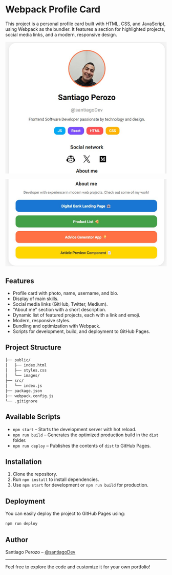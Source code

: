 # Webpack Profile Card

This project is a personal profile card built with HTML, CSS, and JavaScript, using Webpack as the bundler. It features a section for highlighted projects, social media links, and a modern, responsive design.

![Profile card image 1](./public/images/Screenshot-profile-card.jpg)

![Profile card image 2](./public/images/Screenshot-profile-card-2.jpg)

## Features

- Profile card with photo, name, username, and bio.
- Display of main skills.
- Social media links (GitHub, Twitter, Medium).
- "About me" section with a short description.
- Dynamic list of featured projects, each with a link and emoji.
- Modern, responsive styles.
- Bundling and optimization with Webpack.
- Scripts for development, build, and deployment to GitHub Pages.

## Project Structure

```
├── public/
│   ├── index.html
│   ├── styles.css
│   └── images/
├── src/
│   └── index.js
├── package.json
├── webpack.config.js
└── .gitignore
```

## Available Scripts

- `npm start` – Starts the development server with hot reload.
- `npm run build` – Generates the optimized production build in the `dist` folder.
- `npm run deploy` – Publishes the contents of `dist` to GitHub Pages.

## Installation

1. Clone the repository.
2. Run `npm install` to install dependencies.
3. Use `npm start` for development or `npm run build` for production.

## Deployment

You can easily deploy the project to GitHub Pages using:

```sh
npm run deploy
```

## Author

Santiago Perozo – [@santiagoDev](https://github.com/santiagodev10)

---

Feel free to explore the code and customize it for your own portfolio!